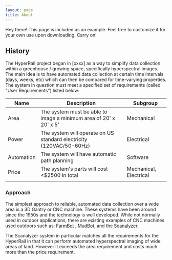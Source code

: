 ```yaml
---
layout: page
title: About
---
```


<p class="message">
  Hey there! This page is included as an example. Feel free to customize it for your own use upon downloading. Carry on!
</p>


## History 

The HyperRail project began in [xxxx] as a way to simplify data collection within a greenhouse / growing space, specifically hyperspectral images. The main idea is to have automated data collection at certain time intervals (days, weeks, etc) which can then be compared for time-varying properties. The system in question must meet a specified set of requirements (called "User Requirements") listed below:  

<table>
  <thead>
    <tr>
      <th>Name</th>
      <th>Description</th>
      <th>Subgroup</th>
    </tr>
  </thead>
  <tbody>
    <tr>
      <td>Area</td>
      <td>The system must be able to image a minimum area of 20' x 20' x 5'</td>
      <td>Mechanical</td>
    </tr>
    <tr>
      <td>Power</td>
      <td>The system will operate on US standard electricity (120VAC/50-60Hz)</td>
      <td>Electrical</td>
    </tr>
    <tr>
      <td>Automation</td>
      <td>The system will have automatic path planning</td>
      <td>Software</td>
    </tr>
	<tr>
		<td>Price</td>
		<td>The system's parts will cost <$2500 in total</td>
		<td>Mechanical, Electrical</td>
	</tr>
	<tr>
		<td></td>
		<td></td>
		<td></td>
	</tr>
  </tbody>
</table>

### Approach 

The simplest approach to reliable, automated data collection over a wide area is a 3D Gantry or CNC machine. These systems have been around since the 1950s and the technology is well developed. While not normally used in outdoor applications, there are existing examples of CNC machines used outdoors such as: [FarmBot](https://farm.bot/)  , [MudBot](https://www.mudbots.com/concrete-3d-printers.php), and the [Scanalyzer](https://www.lemnatec.com/customized-solutions/field-scanalyzer/). 

The Scanalyzer system in particular matches all the requirements for the HyperRail in that it can perform automated hyperspectral imaging of wide areas of land. However it exceeds the area requirement and costs much more than the price requirement. 